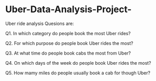 # Uber-Data-Analysis-Project-
Uber ride analysis Quesions are:

Q1.  In which category do people book the most Uber rides?

Q2.  For which purpose do people book Uber rides the most?

Q3.  At what time do people book cabs the most from Uber?

Q4. On which days of the week do people book Uber rides the most?

Q5. How mamy miles do people usually book a cab for though Uber?
